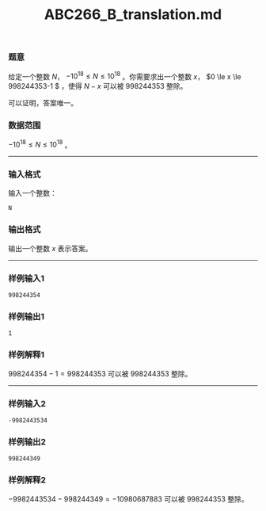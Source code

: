 ﻿---
title: "ABC266_B_translation.md"
tags: []
author: ""
created: ""
---

### 题意 

给定一个整数 $N$， $-10^{18}\le N \le 10^{18}$ 。你需要求出一个整数 $x$， $0 \le x \le 998244353-1 $ ，使得 $N-x$ 可以被 $998244353$ 整除。

可以证明，答案唯一。

### 数据范围

$-10^{18}\le N \le 10^{18}$ 。

---

### 输入格式

输入一个整数：

```
N
```

### 输出格式

输出一个整数 $x$ 表示答案。

---

### 样例输入1

```
998244354
```

### 样例输出1

```
1
```

### 样例解释1

$998244354−1=998244353$ 可以被 $998244353$ 整除。

---

### 样例输入2

```
-9982443534
```

### 样例输出2

```
998244349
```

### 样例解释2

$−9982443534−998244349=−10980687883$ 可以被 $998244353$ 整除。

